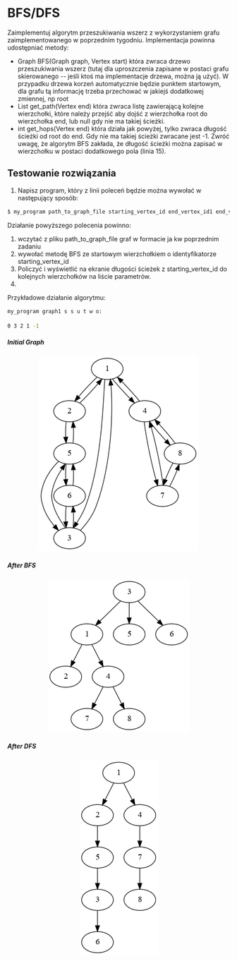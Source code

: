 # BFS/DFS

Zaimplementuj algorytm przeszukiwania wszerz z wykorzystaniem grafu zaimplementowanego w poprzednim tygodniu. Implementacja powinna udostępniać metody:

+ Graph BFS(Graph graph, Vertex start) która zwraca drzewo przeszukiwania wszerz (tutaj dla uproszczenia zapisane w postaci grafu skierowanego -- jeśli ktoś ma implementacje drzewa, można ją użyć). W przypadku drzewa korzeń automatycznie będzie punktem startowym, dla grafu tą informację trzeba przechować w jakiejś dodatkowej zmiennej, np root
+ List<Vertex> get_path(Vertex end) która zwraca listę zawierającą kolejne wierzchołki, które należy przejść aby dojść z wierzchołka root do wierzchołka end, lub null gdy nie ma takiej ścieżki.
+ int get_hops(Vertex end) która działa jak powyżej, tylko zwraca długość ścieżki od root do end. Gdy nie ma takiej ścieżki zwracane jest -1. Zwróć uwagę, że algorytm BFS zakłada, że długość ścieżki można zapisać w wierzchołku w postaci dodatkowego pola (linia 15).

## Testowanie rozwiązania
1. Napisz program, który z linii poleceń będzie można wywołać w następujący sposób:

 ```bash
 $ my_program path_to_graph_file starting_vertex_id end_vertex_id1 end_vertex_id2 ... 
 ```
  
Działanie powyższego polecenia powinno:
1. wczytać z pliku path_to_graph_file graf w formacie ja kw poprzednim zadaniu
2. wywołać metodę BFS ze startowym wierzchołkiem o identyfikatorze starting_vertex_id
3. Policzyć i wyświetlić na ekranie długości ścieżek z starting_vertex_id do kolejnych wierzchołków na liście parametrów.
4. 
Przykładowe działanie algorytmu:
``` bash
my_program graph1 s s u t w o:

0 3 2 1 -1
```

##### Initial Graph

<p align="center">
  <img src="https://github.com/Book-Shelf/AiDS/blob/main/Lab4/graph.png" />
</p>

##### After BFS

<p align="center">
  <img src="https://github.com/Book-Shelf/AiDS/blob/main/Lab4/tree.png" 
       title="After BFS"/>
</p>

##### After DFS

<p align="center">
  <img src="https://github.com/Book-Shelf/AiDS/blob/main/Lab4/treeDFS.png" 
       title="After DFS"/>
</p>
